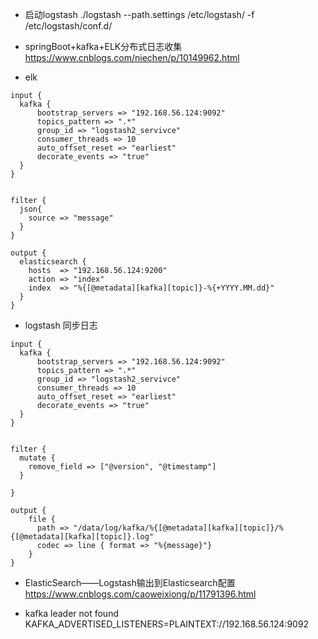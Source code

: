 
* 启动logstash ./logstash --path.settings /etc/logstash/ -f /etc/logstash/conf.d/

*  springBoot+kafka+ELK分布式日志收集 https://www.cnblogs.com/niechen/p/10149962.html

* elk 

```shell script
input {
  kafka {
      bootstrap_servers => "192.168.56.124:9092"
      topics_pattern => ".*"
      group_id => "logstash2_servivce"
      consumer_threads => 10
      auto_offset_reset => "earliest"
      decorate_events => "true"
  }
}


filter {
  json{
    source => "message"
  }
}

output {
  elasticsearch {
    hosts  => "192.168.56.124:9200"
    action => "index"
    index  => "%{[@metadata][kafka][topic]}-%{+YYYY.MM.dd}"
  }
}

```

* logstash 同步日志

```shell script
input {
  kafka {
      bootstrap_servers => "192.168.56.124:9092"
      topics_pattern => ".*"
      group_id => "logstash2_servivce"
      consumer_threads => 10
      auto_offset_reset => "earliest"
      decorate_events => "true"
  }
}


filter {
  mutate {
    remove_field => ["@version", "@timestamp"]
  }

}

output {
    file {
	  path => "/data/log/kafka/%{[@metadata][kafka][topic]}/%{[@metadata][kafka][topic]}.log"
      codec => line { format => "%{message}"}
	}
}
```


* ElasticSearch——Logstash输出到Elasticsearch配置 https://www.cnblogs.com/caoweixiong/p/11791396.html

* kafka leader not found KAFKA_ADVERTISED_LISTENERS=PLAINTEXT://192.168.56.124:9092